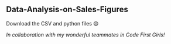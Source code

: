 ## Data-Analysis-on-Sales-Figures
Download the CSV and python files :smile:

*In collaboration with my wonderful teammates in Code First Girls!*
